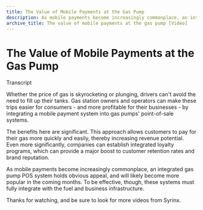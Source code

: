 ```yaml
---
title: The Value of Mobile Payments at the Gas Pump
description: As mobile payments become increasingly commonplace, an integrated gas pump POS system holds obvious appeal, and will likely become more popular.
archive_title: The value of mobile payments at the gas pump [Video]
---
```


# The Value of Mobile Payments at the Gas Pump

Transcript

Whether the price of gas is skyrocketing or plunging, drivers can't avoid the need to fill up their tanks. Gas station owners and operators can make these trips easier for consumers - and more profitable for their businesses - by integrating a mobile payment system into gas pumps' point-of-sale systems.

The benefits here are significant. This approach allows customers to pay for their gas more quickly and easily, thereby increasing revenue potential. Even more significantly, companies can establish integrated loyalty programs, which can provide a major boost to customer retention rates and brand reputation.  

As mobile payments become increasingly commonplace, an integrated gas pump POS system holds obvious appeal, and will likely become more popular in the coming months. To be effective, though, these systems must fully integrate with the fuel and business infrastructure.

Thanks for watching, and be sure to look for more videos from Syrinx.
